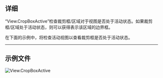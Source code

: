 ## 详细
“View.CropBoxActive”检查裁剪框/区域对于视图是否处于活动状态。如果裁剪框/区域处于活动状态，则可以获得表示该区域的边界框。

在下面的示例中，将检查活动视图以查看裁剪框是否处于活动状态。
___
## 示例文件

![View.CropBoxActive](./Revit.Elements.Views.View.CropBoxActive_img.jpg)
